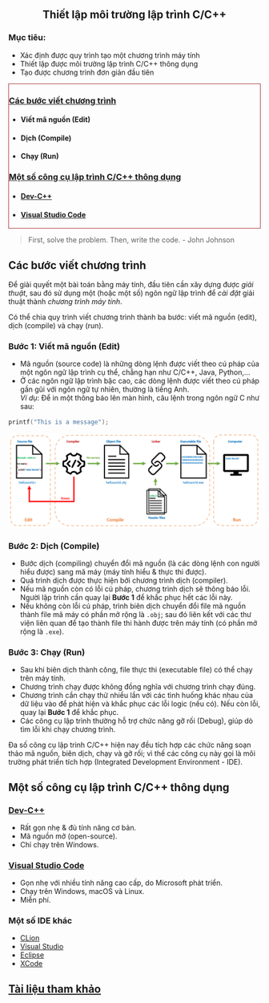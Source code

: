 <h2 align="center"> 
Thiết lập môi trường lập trình C/C++
</h2>

### Mục tiêu:
- Xác định được quy trình tạo một chương trình máy tính
- Thiết lập được môi trường lập trình C/C++ thông dụng
- Tạo được chương trình đơn giản đầu tiên

<div style="border: 1px solid brown; margin=2px" >
<a href="#programmingsteps"><h3>Các bước viết chương trình</h3></a>
<ul>
    <li><h4>Viết mã nguồn (Edit)</h4></li>
    <li><h4>Dịch (Compile)</h4></li>
    <li><h4>Chạy (Run)</h4></li>
</ul>

<a href="#ides"><h3>Một số công cụ lập trình C/C++ thông dụng</h3></a>
<ul>
    <li>
    <a href="devcpp"><h4>Dev-C++</h4></a>
    </li>
    <li>
    <a href="vscode"><h4>Visual Studio Code</h4></a>
    </li>
</ul>
</div>

<p>
<blockquote class="otro-blockquote">
  First, solve the problem. Then, write the code.
  <span> - John Johnson</span>
</blockquote>
</p>

## Các bước viết chương trình <a name="programmingsteps"/>
Để giải quyết một bài toán bằng máy tính, đầu tiên cần xây dựng được *giải thuật*, sau đó sử dụng một (hoặc một số) ngôn ngữ lập trình để *cài đặt* giải thuật thành *chương trình máy tính*.

Có thể chia quy trình viết chương trình thành ba bước: viết mã nguồn (edit), dịch (compile) và chạy (run).

### Bước 1: Viết mã nguồn (Edit)
- Mã nguồn (source code) là những dòng lệnh được viết theo cú pháp của một ngôn ngữ lập trình cụ thể, chẳng hạn như C/C++, Java, Python,... 
- Ở các ngôn ngữ lập trình bậc cao, các dòng lệnh được viết theo cú pháp gần gũi với ngôn ngữ tự nhiên, thường là tiếng Anh. <br> *Ví dụ*: Để in một thông báo lên màn hình, câu lệnh trong ngôn ngữ C như sau:
```c 
printf("This is a message");
```

<img src="figs/c-programming-pipeline.PNG"/>

### Bước 2: Dịch (Compile)
- Bước dịch (compiling) chuyển đổi mã nguồn (là các dòng lệnh con người hiểu được) sang mã máy (máy tính hiểu & thực thi được).
- Quá trình dịch được thực hiện bởi chương trình dịch (compiler).
- Nếu mã nguồn còn có lỗi cú pháp, chương trình dịch sẽ thông báo lỗi. Người lập trình cần quay lại **Bước 1** để khắc phục hết các lỗi này.
- Nếu không còn lỗi cú pháp, trình biên dịch chuyển đổi file mã nguồn thành file mã máy có phần mở rộng là `.obj`; sau đó liên kết với các thư viện liên quan để tạo thành file thi hành được trên máy tính (có phần mở rộng là `.exe`).

### Bước 3: Chạy (Run)
- Sau khi biên dịch thành công, file thực thi (executable file) có thể chạy trên máy tính.
- Chương trình chạy được không đồng nghĩa với chương trình chạy đúng.
- Chương trình cần chạy thử nhiều lần với các tình huống khác nhau của dữ liệu vào để phát hiện và khắc phục các lỗi logic (nếu có). Nếu còn lỗi, quay lại **Bước 1** để khắc phục.
- Các công cụ lập trình thường hỗ trợ chức năng gỡ rối (Debug), giúp dò tìm lỗi khi chạy chương trình.

<div class="info">
  <p><strong></strong>Đa số công cụ lập trình C/C++ hiện nay đều tích hợp các chức năng soạn thảo mã nguồn, biên dịch, chạy và gỡ rối; vì thế các công cụ này gọi là môi trường phát triển tích hợp (Integrated Development Environment - IDE).</p>
</div>


## Một số công cụ lập trình C/C++ thông dụng <a name="ides"/>
### [Dev-C++](devcpp)
- Rất gọn nhẹ & đủ tính năng cơ bản. 
- Mã nguồn mở (open-source).
- Chỉ chạy trên Windows.

### [Visual Studio Code](vscode)
- Gọn nhẹ với nhiều tính năng cao cấp, do Microsoft phát triển.
- Chạy trên Windows, macOS và Linux.
- Miễn phí.

### Một số IDE khác
- [CLion](https://www.jetbrains.com/clion/)
- [Visual Studio](https://visualstudio.microsoft.com/)
- [Eclipse](https://www.eclipse.org/)
- [XCode](https://developer.apple.com/xcode/)

## [Tài liệu tham khảo](references.md)
